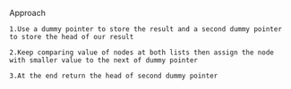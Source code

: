 Approach

    1.Use a dummy pointer to store the result and a second dummy pointer to store the head of our result

    2.Keep comparing value of nodes at both lists then assign the node with smaller value to the next of dummy pointer

    3.At the end return the head of second dummy pointer